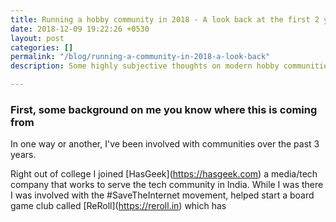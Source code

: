 ```yaml
---
title: Running a hobby community in 2018 - A look back at the first 2 years
date: 2018-12-09 19:22:26 +0530
layout: post
categories: []
permalink: "/blog/running-a-community-in-2018-a-look-back"
description: Some highly subjective thoughts on modern hobby communities in 2018

---
```

### First, some background on me you know where this is coming from

In one way or another, I've been involved with communities over the past 3 years.

Right out of college I joined \[HasGeek\](https://hasgeek.com) a media/tech company that works to serve the tech community in India. While I was there I was involved with the #SaveTheInternet movement, helped start a board game club called \[ReRoll\](https://reroll.in) which has